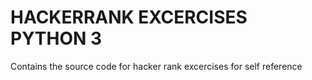 # HACKERRANK EXCERCISES PYTHON 3
 Contains the source code for hacker rank excercises for self reference
